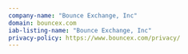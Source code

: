 ```yaml
---
company-name: "Bounce Exchange, Inc"
domain: bouncex.com
iab-listing-name: "Bounce Exchange, Inc"
privacy-policy: https://www.bouncex.com/privacy/
---
```

